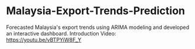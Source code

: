 # Malaysia-Export-Trends-Prediction
Forecasted Malaysia's export trends using ARIMA modeling and developed an interactive dashboard.
Introduction Video: https://youtu.be/vBTPYiW8F_Y 
